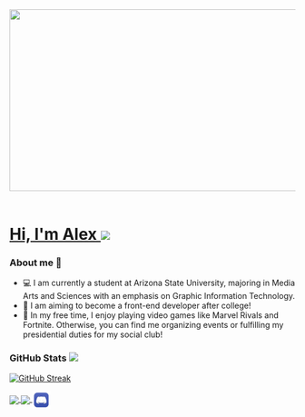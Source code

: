 <header>
  <a href="https://github.com/Swaglicious">
      <img src="https://i.pinimg.com/originals/16/89/5b/16895b231b6da505e2e4acef02a3c1fe.gif" width = 930 height = 320/>
</header>

<!--Intro-->
# Hi, I'm Alex <a href="https://github.com/Swaglicious"><img src="https://user-images.githubusercontent.com/74038190/226127913-88de86d3-8437-45b9-a3b6-e746b47f655a.gif" height = 65/></a>

<!--About me-->
### About me 👾
- :computer: I am currently a student at Arizona State University, majoring in Media Arts and Sciences with an emphasis on Graphic Information Technology.
- :mushroom: I am aiming to become a front-end developer after college!
- :lotus: In my free time, I enjoy playing video games like Marvel Rivals and Fortnite. Otherwise, you can find me organizing events or fulfilling my presidential duties for my social club!

<!--Github streak-->
### GitHub Stats <a href="https://github.com/Swaglicious"><img src="https://user-images.githubusercontent.com/74038190/216656986-e4424d73-56dd-4e0d-96ac-66f9f2c3be42.gif" height = 42/></a>

[![GitHub Streak](https://streak-stats.demolab.com?user=Swaglicious&theme=modern-lilac2)](https://github.com/Swaglicious)

<!--Links to my accounts-->
<footer>
<a href="https://www.linkedin.com/public-profile/settings?trk=d_flagship3_profile_self_view_public_profile">
      <img align="center" src="https://static.vecteezy.com/system/resources/previews/016/716/470/non_2x/linkedin-icon-free-png.png" width=25/>
    </a>
<a href="https://asu.joinhandshake.com/profiles/5zrz27">
      <img align="center" src="https://ncwu.edu/wp-content/uploads/2023/09/Handshake_app_icon_default.png" width=25/>
<a href="https://discord.com/users/740878206516592660">
      <img align="center" src="discord logo.png" width=32 height=32/>
</footer>
